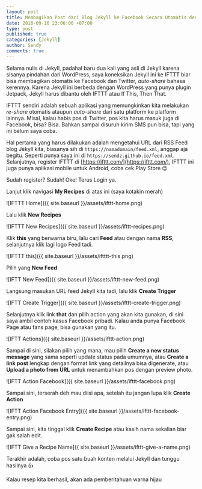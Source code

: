 ```yaml
---
layout: post
title: Membagikan Post dari Blog Jekyll ke Facebook Secara Otomatis dengan IFTTT
date: 2016-09-16 23:06:00 +07:00
type: post
published: true
categories: [Jekyll]
author: Sendy
comments: true
---
```


Selama nulis di Jekyll, padahal baru dua kali yang asli di Jekyll karena sisanya pindahan dari WordPress, saya koneksikan Jekyll ini ke IFTTT biar bisa membagikan otomatis ke Facebook dan Twitter, _auto-share_ bahasa kerennya. Karena Jekyll ini berbeda dengan WordPress yang punya plugin Jetpack, Jekyll harus dibantu oleh IFTTT atau If This, Then That.

IFTTT sendiri adalah sebuah aplikasi yang memungkinkan kita melakukan _re-share_ otomatis ataupun _auto-share_ dari satu platform ke platform lainnya. Misal, kalau habis pos di Twitter, pos kita harus masuk juga di Facebook, bisa? Bisa. Bahkan sampai disuruh kirim SMS pun bisa, tapi yang ini belum saya coba.

Hal pertama yang harus dilakukan adalah mengetahui URL dari RSS Feed blog Jekyll kita, biasanya sih di `https://namadomain/feed.xml`, anggap aja begitu. Seperti punya saya ini di `https://sendz.github.io/feed.xml`. Selanjutnya, register IFTTT di [https://ifttt.com/](https://ifttt.com/), IFTTT ini juga punya aplikasi mobile untuk Android, coba cek Play Store :wink:

Sudah register? Sudah! Oke! Terus Login ya.

Lanjut klik navigasi **My Recipes** di atas ini (saya kotakin merah)

![IFTTT Home]({{ site.baseurl }}/assets/ifttt-home.png)

Lalu klik **New Recipes**

![IFTTT New Recipes]({{ site.baseurl }}/assets/ifttt-recipes.png)

Klik **this** yang berwarna biru, lalu cari **Feed** atau dengan nama **RSS**, selanjutnya klik lagi logo Feed tadi.

![IFTTT this]({{ site.baseurl }}/assets/iftttt-this.png)

Pilih yang **New Feed**

![IFTT New Feed]({{ site.baseurl }}/assets/ifttt-new-feed.png)

Langsung masukan URL feed Jekyll kita tadi, lalu klik **Create Trigger**

![IFTT Create Trigger]({{ site.baseurl }}/assets/ifttt-create-trigger.png)

Selanjutnya klik link **that** dan pilih action yang akan kita gunakan, di sini saya ambil contoh kasus Facebook pribadi. Kalau anda punya Facebook Page atau fans page, bisa gunakan yang itu.

![IFTT Actions]({{ site.baseurl }}/assets/ifttt-action.png)

Sampai di sini, silakan pilih yang mana, mau pilih **Create a new status message** yang sama seperti update status pada umumnya, atau **Create a link post** lengkap dengan format link yang detailnya bisa digenerate, atau **Upload a photo from URL** untuk menambahkan pos dengan preview photo.

![IFTT Action Facebook]({{ site.baseurl }}/assets/ifttt-facebook.png)

Sampai sini, terserah deh mau diisi apa, setelah itu jangan lupa klik **Create Action**

![IFTT Action Facebook Entry]({{ site.baseurl }}/assets/ifttt-facebook-entry.png)

Sampai sini, kita tinggal klik **Create Recipe** atau kasih nama sekalian biar gak salah edit.

![IFTT Give a Recipe Name]{{ site.baseurl }}/assets/ifttt-give-a-name.png)

Terakhir adalah, coba pos satu buah konten melalui Jekyll dan tunggu hasilnya :+1:

Kalau resep kita berhasil, akan ada pemberitahuan warna hijau